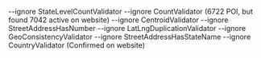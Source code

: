 --ignore StateLevelCountValidator --ignore CountValidator (6722 POI, but found 7042 active on website)
--ignore CentroidValidator --ignore StreetAddressHasNumber --ignore LatLngDuplicationValidator --ignore GeoConsistencyValidator --ignore StreetAddressHasStateName --ignore CountryValidator (Confirmed on website)
